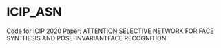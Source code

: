 # ICIP_ASN
Code for ICIP 2020 Paper: ATTENTION SELECTIVE NETWORK FOR FACE SYNTHESIS AND POSE-INVARIANTFACE RECOGNITION
